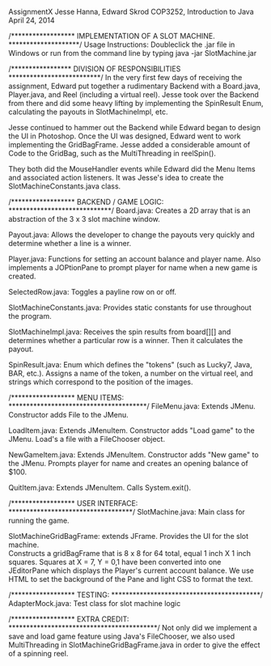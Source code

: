 AssignmentX
Jesse Hanna, Edward Skrod
COP3252, Introduction to Java
April 24, 2014

/******************    IMPLEMENTATION OF A SLOT MACHINE.    ********************/
Usage Instructions:   Doubleclick the .jar file in Windows or run from the 
command line by typing java -jar SlotMachine.jar

/*****************  DIVISION OF RESPONSIBILITIES    **************************/
In the very first few days of receiving the assignment, Edward put together a 
rudimentary Backend with a Board.java, Player.java, and Reel (including a virtual 
reel).  Jesse took over the Backend from there and did some heavy lifting by 
implementing the SpinResult Enum, calculating the payouts in SlotMachineImpl, etc.  

Jesse continued to hammer out the Backend while Edward began to design the UI
in Photoshop.  Once the UI was designed, Edward went to work implementing the
GridBagFrame.  Jesse added a considerable amount of Code to the GridBag, such
as the MultiThreading in reelSpin().  

They both did the MouseHandler events while Edward did the Menu Items and associated
action listeners.  It was Jesse's idea to create the SlotMachineConstants.java class.  

/******************    BACKEND / GAME LOGIC:       *****************************/
Board.java:         Creates a 2D array that is an abstraction of the 3 x 3 slot
machine window. 

Payout.java:        Allows the developer to change the payouts very quickly
and determine whether a line is a winner.

Player.java:        Functions for setting an account balance and player name.
Also implements a JOPtionPane to prompt player for name when a new game is created.

SelectedRow.java:   Toggles a payline row on or off.  

SlotMachineConstants.java:   Provides static constants for use throughout the program.

SlotMachineImpl.java:  Receives the spin results from board[][] and determines whether a
particular row is a winner.  Then it calculates the payout.

SpinResult.java:      Enum which defines the "tokens" (such as Lucky7, Java, BAR, etc.).
Assigns a name of the token, a number on the virtual reel, and strings which correspond
to the position of the images.


/******************    MENU ITEMS:       ***************************************/
FileMenu.java:      Extends JMenu.  Constructor adds File to the JMenu.

LoadItem.java:      Extends JMenuItem. Constructor adds "Load game" to the JMenu. 
Load's a file with a FileChooser object.

NewGameItem.java:   Extends JMenuItem.  Constructor adds "New game" to the JMenu. 
Prompts player for name and creates an opening balance of $100.  

QuitItem.java:    Extends JMenuItem.  Calls System.exit().


/******************   USER INTERFACE:       ***********************************/
SlotMachine.java:   Main class for running the game.

SlotMachineGridBagFrame:  extends JFrame.  Provides the UI for the slot machine.  
Constructs a gridBagFrame that is 8 x 8 for 64 total, equal 1 inch X 1 inch squares.
Squares at X = 7, Y = 0,1 have been converted into one JEditorPane which displays the 
Player's current account balance.  We use HTML to set the background of the Pane and
light CSS to format the text.


/******************   TESTING:       ******************************************/
AdapterMock.java:   Test class for slot machine logic


/******************   EXTRA CREDIT:       ******************************************/
Not only did we implement a save and load game feature using Java's FileChooser, we 
also used MultiThreading in SlotMachineGridBagFrame.java in order to give the effect 
of a spinning reel.  

